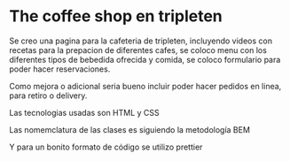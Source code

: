 # The coffee shop en tripleten

Se creo una pagina para la cafeteria de tripleten, incluyendo videos con recetas para la prepacion de diferentes cafes, se coloco menu con los diferentes tipos de bebedida ofrecida y comida, se coloco formulario para poder hacer reservaciones.

Como mejora o adicional seria bueno incluir poder hacer pedidos en linea, para retiro o delivery.

Las tecnologias usadas son HTML y CSS

Las nomemclatura de las clases es siguiendo la metodología BEM

Y para un bonito formato de código se utilizo prettier
